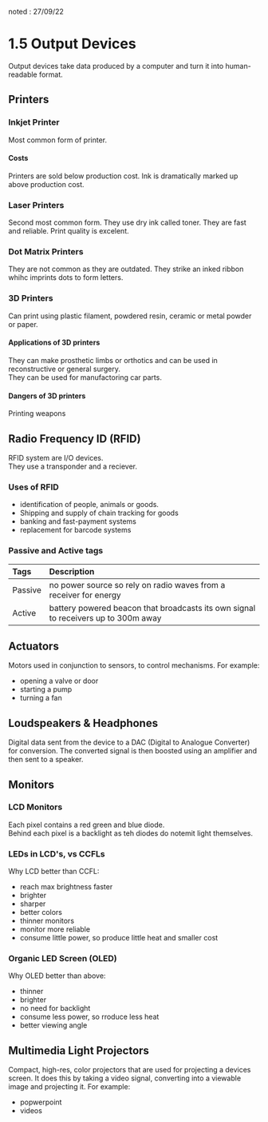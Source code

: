 noted : 27/09/22

# 1.5 Output Devices

Output devices take data produced by a computer and turn it into human-readable format.

## Printers

### Inkjet Printer

Most common form of printer.

#### Costs

Printers are sold below production cost. Ink is dramatically marked up above production cost.

### Laser Printers

Second most common form. They use dry ink called toner. They are fast and reliable. Print quality is excelent.

### Dot Matrix Printers

They are not common as they are outdated. They strike an inked ribbon whihc imprints dots to form letters.

### 3D Printers

Can print using plastic filament, powdered resin, ceramic or metal powder or paper.

#### Applications of 3D printers

They can make prosthetic limbs or orthotics and can be used in reconstructive or general surgery.  
They can be used for manufactoring car parts.

#### Dangers of 3D printers

Printing weapons

## Radio Frequency ID (RFID)

RFID system are I/O devices.  
They use a transponder and a reciever.

### Uses of RFID

- identification of people, animals or goods.
- Shipping and supply of chain tracking for goods
- banking and fast-payment systems
- replacement for barcode systems

### Passive and Active tags

| Tags    | Description                                                                        |
| :------ | :--------------------------------------------------------------------------------- |
| Passive | no power source so rely on radio waves from a receiver for energy                  |
| Active  | battery powered beacon that broadcasts its own signal to receivers up to 300m away |

## Actuators

Motors used in conjunction to sensors, to control mechanisms. For example:

- opening a valve or door
- starting a pump
- turning a fan

## Loudspeakers & Headphones

Digital data sent from the device to a DAC (Digital to Analogue Converter) for conversion.
The converted signal is then boosted using an amplifier and then sent to a speaker.

## Monitors

### LCD Monitors

Each pixel contains a red green and blue diode.  
Behind each pixel is a backlight as teh diodes do notemit light themselves.

### LEDs in LCD's, vs CCFLs

Why LCD better than CCFL:

- reach max brightness faster
- brighter
- sharper
- better colors
- thinner monitors
- monitor more reliable
- consume little power, so produce little heat and smaller cost

### Organic LED Screen (OLED)

Why OLED better than above:

- thinner
- brighter
- no need for backlight
- consume less power, so rroduce less heat
- better viewing angle

## Multimedia Light Projectors

Compact, high-res, color projectors that are used for projecting a devices screen.
It does this by taking a video signal, converting into a viewable image and projecting it. For example:

- popwerpoint
- videos
